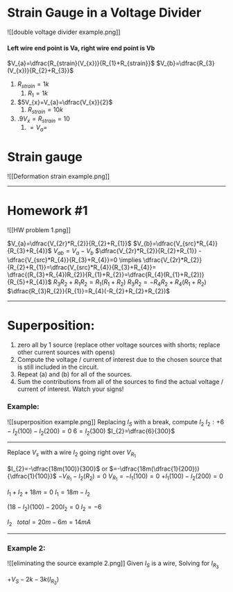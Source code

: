 # Strain Gauge in a Voltage Divider
![[double voltage divider example.png]]
#### Left wire end point is Va, right wire end point is Vb

$V_{a}=\dfrac{R_{strain}(V_{x})}{R_{1}+R_{strain}}$
$V_{b}=\dfrac{R_{3}(V_{x})}{R_{2}+R_{3}}$
1. $R_{strain}=1k$
	1. $R_{1}=1k$
2. $5V_{x}=V_{a}=\dfrac{V_{x}}{2}$
	1. $R_{strain}=10k$
3. $.9V_{x}=R_{strain}=10$
	1. $=V_{a}=$


# Strain gauge
![[Deformation strain example.png]]
___
# Homework #1
![[HW problem 1.png]]

$V_{a}=\dfrac{V_{2r}*R_{2}}{R_{2}+R_{1}}$
$V_{b}=\dfrac{V_{src}*R_{4}}{R_{3}+R_{4}}$
$V_{ab}=V_{a}-V_{b}$
$\dfrac{V_{2r}*R_{2}}{R_{2}+R_{1}} -\dfrac{V_{src}*R_{4}}{R_{3}+R_{4}}=0 \implies \dfrac{V_{2r}*R_{2}}{R_{2}+R_{1}}=\dfrac{V_{src}*R_{4}}{R_{3}+R_{4}}= \dfrac{(R_{3}+R_{4})R_{2}}{R_{1}+R_{2}}=\dfrac{R_{4}(R_{1}+R_{2})}{R_{5}+R_{4}}$
$R_{3}R_{2}+R_{1}R_{2}=R_{1}(R_{1}+R_{2})$
$R_{3}R_{2}=-R_{4}R_{2}+R_{4}(R_{1}+R_{2})$
$\dfrac{R_{3}R_{2}}{R_{1}}=R_{4}(-R_{2}+R_{2}+R_{2})$
___
# Superposition:
1. zero all by 1 source (replace other voltage sources with shorts; replace other current sources with opens)
2. Compute the voltage / current of interest due to the chosen source that is still included in the circuit.
3. Repeat (a) and (b) for all of the sources.
4. Sum the contributions from all of the sources to find the actual voltage / current of interest. Watch your signs!
### Example:
![[superposition example.png]]
Replacing $I_{S}$ with a break, compute $I_{2}$
$I_{2}: +6-I_{2}(100)-I_{2}(200)=0$
$6=I_{2}(300)$
$I_{2}=\dfrac{6}{300}$
___
Replace $V_{s}$ with a wire
$I_{2}$ going right over $V_{R_{1}}$

$I_{2}=-\dfrac{18m(100)}{300}$ or $=-\dfrac{18m(\dfrac{1}{200})}{\dfrac{1}{100}}$
$-V_{R_{1}}-I_{2}(R_{2})=0$
$V_{R_{1}}=-I_{1}(100)=0$
$+I_{1}(100)-I_{2}(200)=0$

$I_{1}+I_{2}+18m=0$
$I_{1}=18m-I_{2}$

$(18-I_{2})(100)-200I_{2}=0$
$I_{2}=-6$


$I_{2}~~~ total=20m-6m=14mA$
___
### Example 2:
![[eliminating the source example 2.png]]
Given $I_{S}$ is a wire, Solving for $I_{R_{3}}$

$+V_{S}-2k-3k(I_{R_{3}})$

